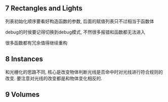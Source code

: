 ﻿## 7 Rectangles and Lights

列表初始化顺序要看好构造函数的参数, 后面的赋值列表只不过相当于函数体

debug的时侯要记得切换到debug模式, 不然很多报错和函数都无法进入

很多函数都有冗余值得继续重构

## 8 Instances

和光栅化的思路不同, 核心是改变物体判断光线是否命中时对光线进行符合规则的改变. 要注意对光线的改变都是和物体变化相反的.

## 9 Volumes

